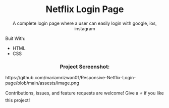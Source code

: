  <h1 align="center">Netflix Login Page</h1>
<p align="center">A complete login page where a user can easily login with google, ios, instagram </p>
<p>Buit With:</p>
<ul>
<li>HTML</li>
<li>CSS</li>
</ul>

<h3 align="center">Project Screenshot:</h3>
https://github.com/mariamrizwan01/Responsive-Netflix-Login-page/blob/main/assests/image.png


Contributions, issues, and feature requests are welcome!
Give a ⭐️ if you like this project!
